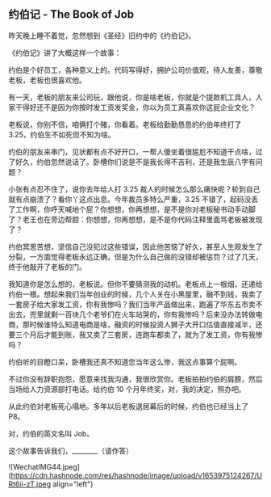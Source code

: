 ## 约伯记 - The Book of Job

昨天晚上睡不着觉，忽然想到《圣经》旧约中的《约伯记》。

《约伯记》讲了大概这样一个故事：

约伯是个好员工，各种意义上的。代码写得好，拥护公司价值观，待人友善，尊敬老板，老板也很喜欢他。

有一天，老板的朋友来公司玩，跟他说，你是啥老板，你就是个提款机工具人，人家干得好还不是因为你按时发工资发奖金，你以为员工真喜欢你这屁企业文化？

老板说，你别不信，咱俩打个赌，你看着。老板给勤勤恳恳的约伯年终打了 3.25，约伯生不如死但不知为啥。

约伯的朋友来串门，见状都有点不好开口，一帮人傻坐着很尴尬不知道干点啥，过了好久，约伯忽然说话了。卧槽你们说是不是我长得不吉利，还是我生辰八字有问题？

小张有点忍不住了，说你去年给人打 3.25 裁人的时候怎么那么痛快呢？轮到自己就有点崩溃了？看你丫这点出息。今年裁员多特么严重，3.25 不错了，起码没丢了工作啊，你呼天喊地个屁？你想想，你再想想，是不是你对老板秘书动手动脚了？老王也在旁边帮腔：你想想，你再想想，是不是你代码注释里面骂老板被发现了？

约伯冥思苦想，坚信自己没犯过这些错误，因此他苦恼了好久，甚至人生观发生了分裂，一方面觉得老板永远正确，但是为什么自己做的没错却被惩罚？过了几天，终于他敲开了老板的门。

我知道你是怎么想的，老板说。但你不要猜测我的动机。老板点上一根烟，还递给约伯一根。想起来我们当年创业的时候，几个人关在小黑屋里，融不到钱，我卖了一套房子给大家发工资，你有我惨吗？我们当年产品做出来，跑遍了华东五市卖不出去，兜里就剩一百块几个老爷们在火车站哭的，你有我惨吗？后来没办法转做电商，那时候谁特么知道电商是啥，融资的时候投资人狮子大开口估值直接减半，还要三个月后才能到账，我又卖了三套房，连跑车都卖了，就为了发工资，你有我惨吗？

约伯听的目瞪口呆，卧槽我还真不知道您当年这么惨，我这点事算个屁啊。

不过你没有辞职抱怨，愿意来找我沟通，我很欣赏你。老板拍拍约伯的肩膀，然后当场给人力资源部打电话。给约伯 10 个月年终奖，对，我的决定，照办吧。

从此约伯对老板死心塌地。多年以后老板退居幕后的时候，约伯也已经当上了 P8。

对，约伯的英文名叫 Job。

这个故事告诉我们，________（请作答）

![WechatIMG44.jpeg](https://cdn.hashnode.com/res/hashnode/image/upload/v1653975124267/URt6ii-zT.jpeg align="left")
